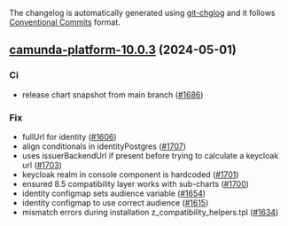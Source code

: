 The changelog is automatically generated using [git-chglog](https://github.com/git-chglog/git-chglog)
and it follows [Conventional Commits](https://www.conventionalcommits.org/en/v1.0.0/) format.


<a name="camunda-platform-10.0.3"></a>
## [camunda-platform-10.0.3](https://github.com/camunda/camunda-platform-helm/compare/camunda-platform-10.0.2...camunda-platform-10.0.3) (2024-05-01)

### Ci

* release chart snapshot from main branch ([#1686](https://github.com/camunda/camunda-platform-helm/issues/1686))

### Fix

*  fullUrl for identity ([#1606](https://github.com/camunda/camunda-platform-helm/issues/1606))
* align conditionals in identityPostgres ([#1707](https://github.com/camunda/camunda-platform-helm/issues/1707))
* uses issuerBackendUrl if present before trying to calculate a keycloak url ([#1703](https://github.com/camunda/camunda-platform-helm/issues/1703))
* keycloak realm in console component is hardcoded ([#1701](https://github.com/camunda/camunda-platform-helm/issues/1701))
* ensured 8.5 compatibility layer works with sub-charts ([#1700](https://github.com/camunda/camunda-platform-helm/issues/1700))
* identity configmap sets audience variable ([#1654](https://github.com/camunda/camunda-platform-helm/issues/1654))
* identity configmap to use correct audience ([#1615](https://github.com/camunda/camunda-platform-helm/issues/1615))
* mismatch errors during installation z_compatibility_helpers.tpl ([#1634](https://github.com/camunda/camunda-platform-helm/issues/1634))

